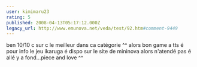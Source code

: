 ```yaml
---
user: kimimaru23
rating: 5
published: 2008-04-13T05:17:12.000Z
legacy_url: http://www.emunova.net/veda/test/92.htm#comment-9449
---
```

ben 10/10 c sur c le meilleur dans ca catégorie ^^ alors bon game a tts é pour info le jeu ikaruga é dispo sur le site de mininova alors n'atendé pas é allé y a fond...piece and love ^^